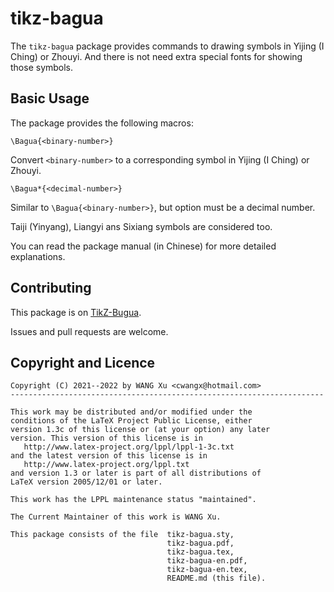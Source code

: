 tikz-bagua
========

The `tikz-bagua` package provides commands to drawing symbols in Yijing (I Ching) or Zhouyi. And there is not need extra special fonts for showing those symbols. 

Basic Usage
-----------
The package provides the following macros:

    \Bagua{<binary-number>}

Convert `<binary-number>` to a corresponding symbol in Yijing (I Ching) or Zhouyi.

    \Bagua*{<decimal-number>}

Similar to `\Bagua{<binary-number>}`, but option must be a decimal number.

Taiji (Yinyang), Liangyi ans Sixiang symbols are considered too.

You can read the package manual (in Chinese) for more detailed explanations.

Contributing
------------

This package is on [TikZ-Bugua](https://github.com/duplli/tikz-bagua).

Issues and pull requests are welcome.

Copyright and Licence
---------------------

    Copyright (C) 2021--2022 by WANG Xu <cwangx@hotmail.com>
    ----------------------------------------------------------------------

    This work may be distributed and/or modified under the
    conditions of the LaTeX Project Public License, either
    version 1.3c of this license or (at your option) any later
    version. This version of this license is in
       http://www.latex-project.org/lppl/lppl-1-3c.txt
    and the latest version of this license is in
       http://www.latex-project.org/lppl.txt
    and version 1.3 or later is part of all distributions of
    LaTeX version 2005/12/01 or later.

    This work has the LPPL maintenance status "maintained".

    The Current Maintainer of this work is WANG Xu.

    This package consists of the file  tikz-bagua.sty,
                                       tikz-bagua.pdf,
                                       tikz-bagua.tex,
                                       tikz-bagua-en.pdf,
                                       tikz-bagua-en.tex,
                                       README.md (this file).
